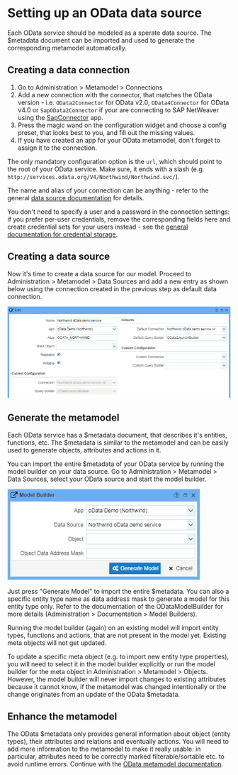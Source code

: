 # Setting up an OData data source

Each OData service should be modeled as a sperate data source. The $metadata document can be imported and used to generate the corresponding metamodel automatically.

## Creating a data connection

1. Go to Administration > Metamodel > Connections 
2. Add a new connection with the connector, that matches the OData version - i.e. `OData2Connector` for OData v2.0, `OData4Connector` for OData v4.0 or `SapOData2Connector` if your are connecting to SAP NetWeaver using the [SapConnector](https://github.com/ExFace/SapConnector/blob/master/Docs/index.md) app.
3. Press the magic wand on the configuration widget and choose a config preset, that looks best to you, and fill out the missing values.
4. If you have created an app for your OData metamodel, don't forget to assign it to the connection.

The only mandatory configuration option is the `url`, which should point to the root of your OData service. Make sure, it ends with a slash (e.g. `http://services.odata.org/V4/Northwind/Northwind.svc/`). 

The name and alias of your connection can be anything - refer to the general [data source documentation](https://github.com/exface/Core/blob/master/Docs/understanding_the_metamodel/data_sources_and_connections.md) for details.

You don't need to specify a user and a password in the connection settings: if you prefer per-user credentials, remove the corresponding fields here and create credential sets for your users instead - see the [general documentation for credential storage](https://github.com/ExFace/Core/blob/0.x-dev/Docs/creating_metamodels/Data_connection_credentials_and_user-specific_settings.md).

## Creating a data source

Now it's time to create a data source for our model. Proceed to Administration > Metamodel > Data Sources and add a new entry as shown below using the connection created in the previous step as default data connection.

![SAP OData data source settings](images/northwind_data_source.png)

## Generate the metamodel

Each OData service has a $metadata document, that describes it's entities, functions, etc. The $metadata is similar to the metamodel and can be easily used to generate objects, attributes and actions in it.

You can import the entire $metadata of your OData service by running the model builder on your data source. Go to Administration > Metamodel > Data Sources, select your OData source and start the model builder.

![Model builder for an OData service](images/northwind_model_builder.png)

Just press "Generate Model" to import the entire $metadata. You can also a specific entity type name as data address mask to generate a model for this entity type only. Refer to the documentation of the ODataModelBuilder for more details (Administration > Documentation > Model Builders).

Running the model builder (again) on an existing model will import entity types, functions and actions, that are not present in the model yet. Existing meta objects will not get updated.

To update a specific meta object (e.g. to import new entity type properties), you will need to select it in the model builder explicitly or run the model builder for the meta object in Administration > Metamodel > Objects. However, the model builder will never import changes to existing attributes because it cannot know, if the metamodel was changed intentionally or the change originates from an update of the OData $metadata.

## Enhance the metamodel

The OData $metadata only provides general information about object (entity types), their attributes and relations and eventually actions. You will need to add more information to the metamodel to make it really usable: in particular, attributes need to be correctly marked filterable/sortable etc. to avoid runtime errors. Continue with the [OData metamodel documentation](the_metamodel_for_odata.md). 